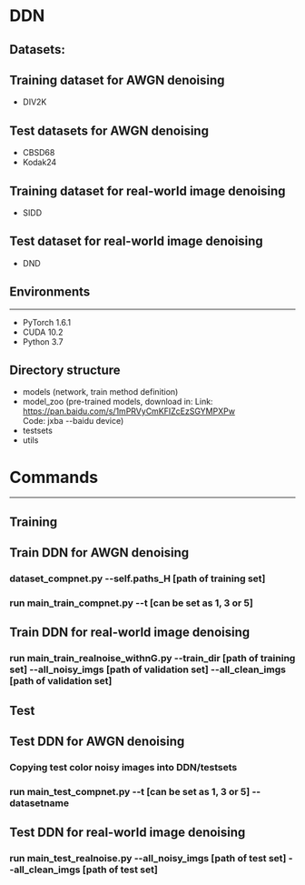 # DDN
Datasets:
----------
## Training dataset for AWGN denoising
- DIV2K
## Test datasets for AWGN denoising
- CBSD68
- Kodak24
## Training dataset for real-world image denoising
- SIDD
## Test dataset for real-world image denoising
- DND

## Environments
----------
- PyTorch 1.6.1
- CUDA 10.2
- Python 3.7

Directory structure
----------
- models (network, train method definition)
- model_zoo (pre-trained models, download in:
Link: https://pan.baidu.com/s/1mPRVyCmKFIZcEzSGYMPXPw  
Code: jxba
--baidu device)
- testsets
- utils

# Commands
----------
## Training
## Train DDN for AWGN denoising
### dataset_compnet.py --self.paths_H [path of training set]
### run main_train_compnet.py --t [can be set as 1, 3 or 5]
## Train DDN for real-world image denoising
### run main_train_realnoise_withnG.py --train_dir [path of training set] --all_noisy_imgs [path of validation set] --all_clean_imgs [path of validation set]

## Test
## Test DDN for AWGN denoising
### Copying test color noisy images into DDN/testsets
### run main_test_compnet.py --t [can be set as 1, 3 or 5] --datasetname
## Test DDN for real-world image denoising
### run main_test_realnoise.py  --all_noisy_imgs [path of test set] --all_clean_imgs [path of test set]
